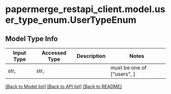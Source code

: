 # papermerge_restapi_client.model.user_type_enum.UserTypeEnum

## Model Type Info
Input Type | Accessed Type | Description | Notes
------------ | ------------- | ------------- | -------------
str,  | str,  |  | must be one of ["users", ] 

[[Back to Model list]](../../README.md#documentation-for-models) [[Back to API list]](../../README.md#documentation-for-api-endpoints) [[Back to README]](../../README.md)

